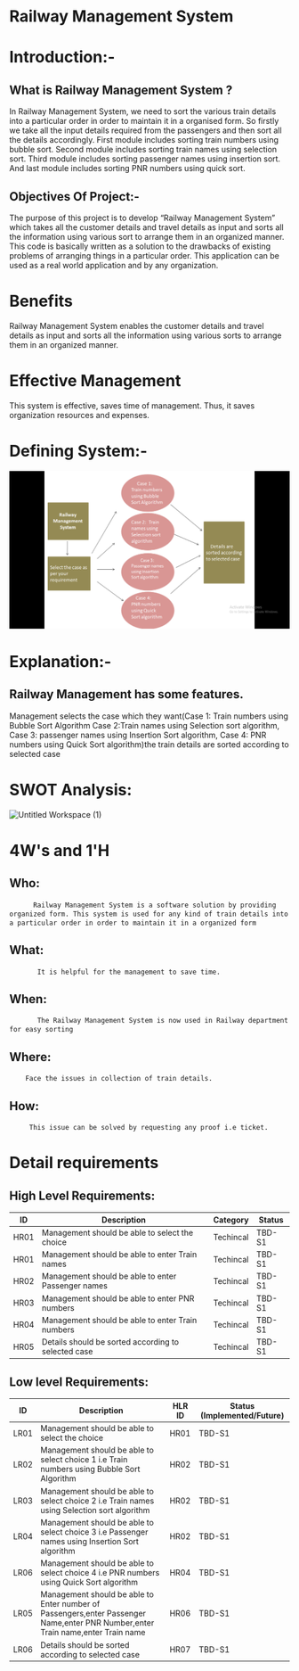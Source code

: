 
# Railway Management System 

# Introduction:-

## What is Railway Management System ?
In Railway Management System, we need to sort the various train details into a particular order in order to maintain it in a organised form. So firstly we take all the input details required from the passengers and then sort all the details accordingly. First module includes sorting train numbers using bubble sort. Second module includes sorting train names using selection sort. Third module includes sorting passenger names using insertion sort. And last module includes sorting PNR numbers using quick sort.

## Objectives Of Project:-

The purpose of this project is to develop “Railway Management System” which takes all the customer details and travel details as input and sorts all the information using various sort to arrange them in an organized manner.
This code is basically written as a solution to the drawbacks of existing problems of arranging things in a particular order. This application can be used as a real world application and by any organization.

# Benefits
Railway Management System enables the customer details and travel details as input and sorts all the information using various sorts to arrange them in an organized manner.

# Effective Management
This system is effective, saves time of management. Thus, it saves organization resources and expenses.




# Defining System:-

<img src="1_Requirements/Design (2).png">

# Explanation:-
  ## Railway Management has some features.

Management selects the case which they want(Case 1: Train numbers using Bubble Sort Algorithm Case 2:Train names using Selection sort algorithm, Case 3: passenger names using Insertion Sort algorithm, Case 4: PNR numbers using Quick Sort algorithm)the train details are sorted according to selected case 


# SWOT Analysis:
![Untitled Workspace (1)](https://user-images.githubusercontent.com/67512847/114881637-cff4c880-9e20-11eb-83c3-ed4db4cb3101.png)


# 4W's and 1'H
   
   ## Who:
          Railway Management System is a software solution by providing organized form. This system is used for any kind of train details into a particular order in order to maintain it in a organized form 
    
   ## What:
           It is helpful for the management to save time.
   
   ## When:
           The Railway Management System is now used in Railway department for easy sorting 
   
   ## Where:
        Face the issues in collection of train details.
   ## How:
         This issue can be solved by requesting any proof i.e ticket.
         
       
# Detail requirements
## High Level Requirements: 
| ID | Description | Category | Status | 
| ----- | ----- | ------- | ---------|
| HR01 | Management should be able to select the choice | Techincal | TBD-S1 | 
| HR01 | Management should be able to enter Train names | Techincal | TBD-S1 | 
| HR02 | Management should be able to enter Passenger names | Techincal | TBD-S1 |
| HR03 | Management should be able to enter PNR numbers | Techincal | TBD-S1 |
| HR04 | Management should be able to enter Train numbers | Techincal | TBD-S1 |
| HR05 | Details should be sorted according to selected case| Techincal | TBD-S1 |

##  Low level Requirements:
 
| ID | Description | HLR ID | Status (Implemented/Future) |
| ------ | --------- | ------ | ----- |
| LR01 | Management should be able to select the choice| HR01 | TBD-S1 |
| LR02 | Management should be able to select choice 1 i.e Train numbers using Bubble Sort Algorithm| HR02 | TBD-S1 |
| LR03 | Management should be able to select choice 2 i.e Train names using Selection sort algorithm| HR02 | TBD-S1 |
| LR04 | Management should be able to select choice 3 i.e Passenger names using Insertion Sort algorithm| HR02 | TBD-S1 |
| LR06 | Management should be able to select choice 4 i.e PNR numbers using Quick Sort algorithm| HR04 | TBD-S1 |
| LR05 | Management should be able to Enter number of Passengers,enter Passenger Name,enter PNR Number,enter Train name,enter Train name| HR06 | TBD-S1 |
| LR06 | Details should be sorted according to selected case| HR07| TBD-S1 |


